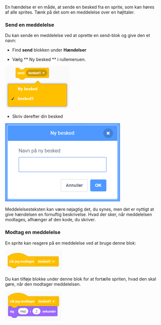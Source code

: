 En hændelse er en måde, at sende en besked fra en sprite, som kan høres af alle sprites. Tænk på det som en meddelelse over en højttaler.

### Send en meddelelse

Du kan sende en meddelelse ved at oprette en send-blok og give den et navn:

+ Find **send** blokken under **Hændelser**

+ Vælg ** Ny besked ** i rullemenuen.

![send blok rullemenu](images/broadcast-block.png)

+ Skriv derefter din besked

![Opret en meddelelse](images/new-broadcast.png)

Meddelelsesteksten kan være nøjagtig det, du synes, men det er nyttigt at give hændelsen en fornuftig beskrivelse. Hvad der sker, når meddelelsen modtages, afhænger af den kode, du skriver.

### Modtag en meddelelse

En sprite kan reagere på en meddelelse ved at bruge denne blok:

![Modtag en meddelelse](images/receive-a-broadcast.png)

Du kan tilføje blokke under denne blok for at fortælle spriten, hvad den skal gøre, når den modtager meddelelsen.

![Modtag eksempel](images/receive-example.png)